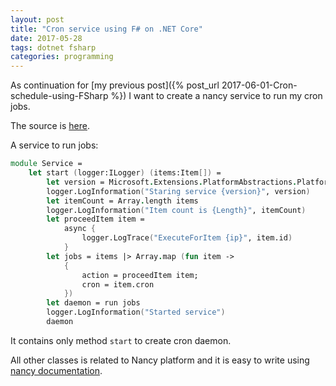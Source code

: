 ```yaml
---
layout: post
title: "Cron service using F# on .NET Core"
date: 2017-05-28
tags: dotnet fsharp
categories: programming
---
```

As continuation for [my previous post]({% post_url 2017-06-01-Cron-schedule-using-FSharp %}) I want to create a nancy service to run my cron jobs.

The source is [here](https://github.com/eapyl/fsharp-nancy-service).

A service to run jobs:
```fsharp
module Service =
    let start (logger:ILogger) (items:Item[]) =
        let version = Microsoft.Extensions.PlatformAbstractions.PlatformServices.Default.Application.ApplicationVersion
        logger.LogInformation("Staring service {version}", version)
        let itemCount = Array.length items
        logger.LogInformation("Item count is {Length}", itemCount)
        let proceedItem item =
            async {
                logger.LogTrace("ExecuteForItem {ip}", item.id)
            }
        let jobs = items |> Array.map (fun item ->
            {
                action = proceedItem item;
                cron = item.cron
            })
        let daemon = run jobs
        logger.LogInformation("Started service")
        daemon
```

It contains only method `start` to create cron daemon.

All other classes is related to Nancy platform and it is easy to write using [nancy documentation](https://github.com/NancyFx/Nancy/wiki/Documentation).